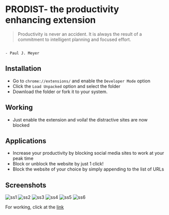 # PRODIST- the productivity enhancing extension


>Productivity is never an accident. It is always the result of a commitment to intelligent planning and focused effort.
                                                                                                                            
                                                                                          - Paul J. Meyer                    
                                               

## Installation
- Go to  `chrome://extensions/` and enable the `Developer Mode` option
-  Click the `Load Unpacked` option and select the folder
-  Download the folder or fork it to your system.


## Working
- Just enable the extension and voila! the distractive sites are now blocked

## Applications
- Increase your productivity by blocking social media sites to work at your peak time
- Block or unblock the website by just 1 click!
- Block the website of your choice by simply appending to the list of URLs

## Screenshots
![ss1](https://user-images.githubusercontent.com/31816531/125030233-6fd09400-e0a8-11eb-9703-2d0ef9855d7f.png)
![ss2](https://user-images.githubusercontent.com/31816531/125030716-2cc2f080-e0a9-11eb-88bd-095dddab7090.png)
![ss3](https://user-images.githubusercontent.com/31816531/125030930-81ff0200-e0a9-11eb-985b-6572fb77a9ea.png)
![ss4](https://user-images.githubusercontent.com/31816531/125030956-8deac400-e0a9-11eb-8525-a038b69fa021.png)
![ss5](https://user-images.githubusercontent.com/31816531/125031000-9cd17680-e0a9-11eb-80cb-af54bbea653a.png)
![ss6](https://user-images.githubusercontent.com/31816531/125031025-a4911b00-e0a9-11eb-8e74-5fe2cad89b30.png)


For working, click at the [link](https://www.youtube.com/watch?v=QQ0uwY55EPY)

